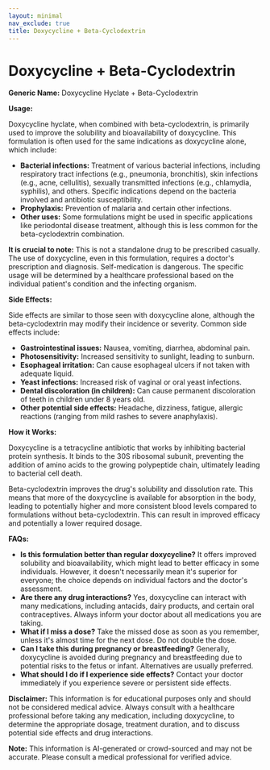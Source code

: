 ```yaml
---
layout: minimal
nav_exclude: true
title: Doxycycline + Beta-Cyclodextrin
---
```


# Doxycycline + Beta-Cyclodextrin

**Generic Name:** Doxycycline Hyclate + Beta-Cyclodextrin

**Usage:**

Doxycycline hyclate, when combined with beta-cyclodextrin, is primarily used to improve the solubility and bioavailability of doxycycline.  This formulation is often used for the same indications as doxycycline alone, which include:

* **Bacterial infections:** Treatment of various bacterial infections, including respiratory tract infections (e.g., pneumonia, bronchitis), skin infections (e.g., acne, cellulitis), sexually transmitted infections (e.g., chlamydia, syphilis), and others.  Specific indications depend on the bacteria involved and antibiotic susceptibility.
* **Prophylaxis:** Prevention of malaria and certain other infections.
* **Other uses:**  Some formulations might be used in specific applications like periodontal disease treatment, although this is less common for the beta-cyclodextrin combination.

**It is crucial to note:**  This is not a standalone drug to be prescribed casually.  The use of doxycycline, even in this formulation, requires a doctor's prescription and diagnosis.  Self-medication is dangerous. The specific usage will be determined by a healthcare professional based on the individual patient's condition and the infecting organism.


**Side Effects:**

Side effects are similar to those seen with doxycycline alone, although the beta-cyclodextrin may modify their incidence or severity.  Common side effects include:

* **Gastrointestinal issues:** Nausea, vomiting, diarrhea, abdominal pain.
* **Photosensitivity:** Increased sensitivity to sunlight, leading to sunburn.
* **Esophageal irritation:**  Can cause esophageal ulcers if not taken with adequate liquid.
* **Yeast infections:** Increased risk of vaginal or oral yeast infections.
* **Dental discoloration (in children):**  Can cause permanent discoloration of teeth in children under 8 years old.
* **Other potential side effects:**  Headache, dizziness, fatigue, allergic reactions (ranging from mild rashes to severe anaphylaxis).


**How it Works:**

Doxycycline is a tetracycline antibiotic that works by inhibiting bacterial protein synthesis. It binds to the 30S ribosomal subunit, preventing the addition of amino acids to the growing polypeptide chain, ultimately leading to bacterial cell death.

Beta-cyclodextrin improves the drug's solubility and dissolution rate. This means that more of the doxycycline is available for absorption in the body, leading to potentially higher and more consistent blood levels compared to formulations without beta-cyclodextrin.  This can result in improved efficacy and potentially a lower required dosage.


**FAQs:**

* **Is this formulation better than regular doxycycline?**  It offers improved solubility and bioavailability, which might lead to better efficacy in some individuals.  However, it doesn't necessarily mean it's superior for everyone; the choice depends on individual factors and the doctor's assessment.
* **Are there any drug interactions?** Yes, doxycycline can interact with many medications, including antacids, dairy products, and certain oral contraceptives.  Always inform your doctor about all medications you are taking.
* **What if I miss a dose?**  Take the missed dose as soon as you remember, unless it's almost time for the next dose. Do not double the dose.
* **Can I take this during pregnancy or breastfeeding?**  Generally, doxycycline is avoided during pregnancy and breastfeeding due to potential risks to the fetus or infant.  Alternatives are usually preferred.
* **What should I do if I experience side effects?** Contact your doctor immediately if you experience severe or persistent side effects.


**Disclaimer:** This information is for educational purposes only and should not be considered medical advice.  Always consult with a healthcare professional before taking any medication, including doxycycline, to determine the appropriate dosage, treatment duration, and to discuss potential side effects and drug interactions.


**Note:** This information is AI-generated or crowd-sourced and may not be accurate. Please consult a medical professional for verified advice.